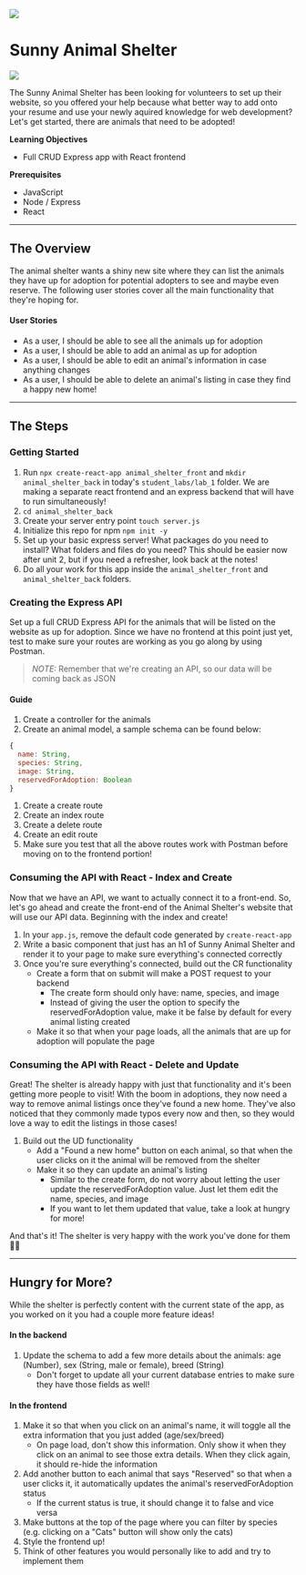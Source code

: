 ![](/ga_cog.png)

# Sunny Animal Shelter

![](https://imgur.com/Wzz1JBe.png)

The Sunny Animal Shelter has been looking for volunteers to set up their website, so you offered your help because what better way to add onto your resume and use your newly aquired knowledge for web development? Let's get started, there are animals that need to be adopted!

**Learning Objectives**

- Full CRUD Express app with React frontend

**Prerequisites**

- JavaScript
- Node / Express
- React

---

## The Overview

The animal shelter wants a shiny new site where they can list the animals they have up for adoption for potential adopters to see and maybe even reserve. The following user stories cover all the main functionality that they're hoping for.

#### User Stories

- As a user, I should be able to see all the animals up for adoption
- As a user, I should be able to add an animal as up for adoption
- As a user, I should be able to edit an animal's information in case anything changes
- As a user, I should be able to delete an animal's listing in case they find a happy new home!

---

## The Steps

### Getting Started

1. Run `npx create-react-app animal_shelter_front` and `mkdir animal_shelter_back` in today's `student_labs/lab_1` folder. We are making a separate react frontend and an express backend that will have to run simultaneously!
1. `cd animal_shelter_back`
1. Create your server entry point `touch server.js`
1. Initialize this repo for npm `npm init -y`
1. Set up your basic express server! What packages do you need to install? What folders and files do you need? This should be easier now after unit 2, but if you need a refresher, look back at the notes!
1. Do all your work for this app inside the `animal_shelter_front` and `animal_shelter_back` folders.

### Creating the Express API

Set up a full CRUD Express API for the animals that will be listed on the website as up for adoption. Since we have no frontend at this point just yet, test to make sure your routes are working as you go along by using Postman.

> _NOTE:_ Remember that we're creating an API, so our data will be coming back as JSON

#### Guide

1. Create a controller for the animals
1. Create an animal model, a sample schema can be found below:
  ```js
  {
    name: String,
    species: String,
    image: String,
    reservedForAdoption: Boolean
  }
  ```
1. Create a create route
1. Create an index route
1. Create a delete route
1. Create an edit route
1. Make sure you test that all the above routes work with Postman before moving on to the frontend portion!

### Consuming the API with React - Index and Create

Now that we have an API, we want to actually connect it to a front-end. So, let's go ahead and create the front-end of the Animal Shelter's website that will use our API data. Beginning with the index and create!

1. In your `app.js`, remove the default code generated by `create-react-app`
2. Write a basic component that just has an h1 of Sunny Animal Shelter and render it to your page to make sure everything's connected correctly
3. Once you're sure everything's connected, build out the CR functionality
    - Create a form that on submit will make a POST request to your backend
        - The create form should only have: name, species, and image
        - Instead of giving the user the option to specify the reservedForAdoption value, make it be false by default for every animal listing created
    - Make it so that when your page loads, all the animals that are up for adoption will populate the page

### Consuming the API with React - Delete and Update

Great! The shelter is already happy with just that functionality and it's been getting more people to visit! With the boom in adoptions, they now need a way to remove animal listings once they've found a new home. They've also noticed that they commonly made typos every now and then, so they would love a way to edit the listings in those cases!

1. Build out the UD functionality
    - Add a "Found a new home" button on each animal, so that when the user clicks on it the animal will be removed from the shelter
    - Make it so they can update an animal's listing
        - Similar to the create form, do not worry about letting the user update the reservedForAdoption value. Just let them edit the name, species, and image
        - If you want to let them updated that value, take a look at hungry for more!

And that's it! The shelter is very happy with the work you've done for them 🐶🐱

---

## Hungry for More?

While the shelter is perfectly content with the current state of the app, as you worked on it you had a couple more feature ideas!

#### In the backend

1. Update the schema to add a few more details about the animals: age (Number), sex (String, male or female), breed (String)
    - Don't forget to update all your current database entries to make sure they have those fields as well!  

#### In the frontend

1. Make it so that when you click on an animal's name, it will toggle all the extra information that you just added (age/sex/breed)
    - On page load, don't show this information. Only show it when they click on an animal to see those extra details. When they click again, it should re-hide the information
1. Add another button to each animal that says "Reserved" so that when a user clicks it, it automatically updates the animal's reservedForAdoption status
    - If the current status is true, it should change it to false and vice versa
1. Make buttons at the top of the page where you can filter by species (e.g. clicking on a "Cats" button will show only the cats)
1. Style the frontend up!
1. Think of other features you would personally like to add and try to implement them
